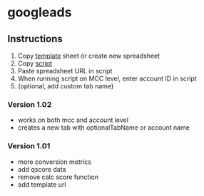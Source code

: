 # googleads

## Instructions
1. Copy [template](https://docs.google.com/spreadsheets/d/1QCN6GQC-Qy4ccrZPYc2vIhkoiaBfbgGDw6OUR11o7Vs/copy) sheet ór create new spreadsheet
2. Copy [script](https://raw.githubusercontent.com/carbonemys/googleads/master/yo-hygene.gs)
3. Paste spreadsheet URL in script
4. When running script on MCC level, enter account ID in script
5. (optional, add custom tab name)

### Version 1.02
- works on both mcc and account level
- creates a new tab with optionalTabName or account name

### Version 1.01
- more conversion metrics
- add qscore data
- remove calc score function
- add template url
